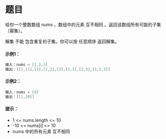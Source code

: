 # 题目
给你一个整数数组 nums ，数组中的元素 互不相同 。返回该数组所有可能的子集（幂集）。

解集 不能 包含重复的子集。你可以按 任意顺序 返回解集。

#### 示例1：

```c++
输入：nums = [1,2,3]
输出：[[],[1],[2],[1,2],[3],[1,3],[2,3],[1,2,3]]
```

#### 示例2：

```c++
输入：nums = [0]
输出：[[],[0]]
```

#### 提示：

* 1 <= nums.length <= 10
* -10 <= nums[i] <= 10
* nums 中的所有元素 互不相同